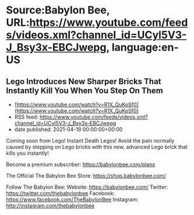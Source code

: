 # Source:Babylon Bee, URL:https://www.youtube.com/feeds/videos.xml?channel_id=UCyl5V3-J_Bsy3x-EBCJwepg, language:en-US

## Lego Introduces New Sharper Bricks That Instantly Kill You When You Step On Them
 - [https://www.youtube.com/watch?v=R1X_QuKoSf0](https://www.youtube.com/watch?v=R1X_QuKoSf0)
 - RSS feed: https://www.youtube.com/feeds/videos.xml?channel_id=UCyl5V3-J_Bsy3x-EBCJwepg
 - date published: 2021-04-19 00:00:00+00:00

Coming soon from Lego! Instant Death Legos! Avoid the pain normally caused by stepping on Lego bricks with this new, advanced Lego brick that kills you instantly!

Become a premium subscriber:  https://babylonbee.com/plans

The Official The Babylon Bee Store:  https://shop.babylonbee.com/

Follow The Babylon Bee:
Website: https://babylonbee.com/
Twitter: https://twitter.com/thebabylonbee
Facebook: https://www.facebook.com/TheBabylonBee
Instagram: http://instagram.com/thebabylonbee


